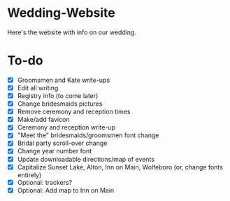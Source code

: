 Wedding-Website
===============
Here's the website with info on our wedding.

To-do
===============
- [x] Groomsmen and Kate write-ups
- [x] Edit all writing
- [x] Registry info (to come later)
- [x] Change bridesmaids pictures
- [x] Remove ceremony and reception times
- [x] Make/add favicon
- [x] Ceremony and reception write-up
- [x] "Meet the" bridesmaids/groomsmen font change
- [x] Bridal party scroll-over change
- [x] Change year number font
- [x] Update downloadable directions/map of events
- [x] Capitalize Sunset Lake, Alton, Inn on Main, Wolfeboro (or, change fonts entirely)
- [x] Optional: trackers?
- [x] Optional: Add map to Inn on Main
